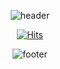 <div align=center>

  ![header](https://capsule-render.vercel.app/api?type=waving&color=auto&height=280&section=header&text=KimBaek%20Seyeong&fontSize=70)

  [![Hits](https://hits.seeyoufarm.com/api/count/incr/badge.svg?url=https%3A%2F%2Fgithub.com%2FKimBaek-Seyeong%2Fhit-counter&count_bg=%23D18EFF&title_bg=%23FFE681&icon=&icon_color=%23FFFFFF&title=hits&edge_flat=false)](https://hits.seeyoufarm.com) 
	
  ![footer](https://capsule-render.vercel.app/api?type=waving&color=auto&height=120&section=footer)	

</div>
